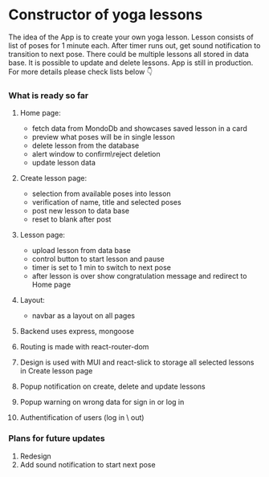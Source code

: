 # Constructor of yoga lessons

The idea of the App is to create your own yoga lesson. Lesson consists of list of poses for 1 minute each. After timer runs out, get sound notification to transition to next pose. 
There could be multiple lessons all stored in data base. It is possible to update and delete lessons. 
App is still in production. For more details please check lists below :point_down:


### What is ready so far

1. Home page:
   - fetch data from MondoDb and showcases saved lesson in a card
   - preview what poses will be in single lesson
   - delete lesson from the database
   - alert window to confirm\reject deletion
   - update lesson data

2. Create lesson page:
   - selection from available poses into lesson
   - verification of name, title and selected poses
   - post new lesson to data base
   - reset to blank after post

3. Lesson page:
   - upload lesson from data base
   - control button to start lesson and pause 
   - timer is set to 1 min to switch to next pose
   - after lesson is over show congratulation message and redirect to Home page 
  
4. Layout:
   - navbar as a layout on all pages
  
5. Backend uses express, mongoose
6. Routing is made with react-router-dom
7. Design is used with MUI and react-slick to storage all selected lessons in Create lesson page
8. Popup notification on create, delete and update lessons
9. Popup warning on wrong data for sign in or log in
10. Authentification of users (log in \ out)


### Plans for future updates

1. Redesign
2. Add sound notification to start next pose
